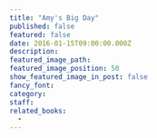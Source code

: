 ```yaml
---
title: "Amy's Big Day"
published: false
featured: false
date: 2016-01-15T09:00:00.000Z
description:
featured_image_path:
featured_image_position: 50
show_featured_image_in_post: false
fancy_font:
category:
staff:
related_books:
  -
---
```

